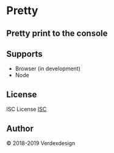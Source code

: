 # Pretty

## Pretty print to the console

## Supports

- Browser (in development)
- Node

## License

ISC License [ISC](https://opensource.org/licenses/ISC)

## Author

&copy; 2018-2019 Verdexdesign
